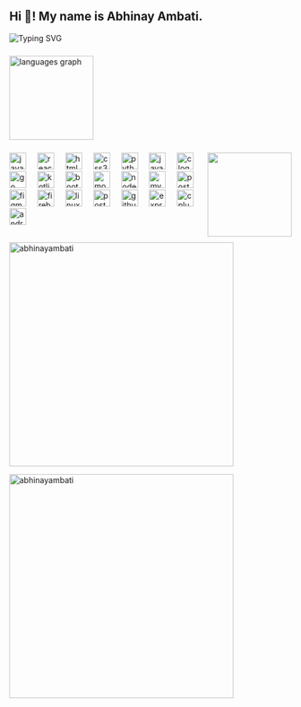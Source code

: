 <h2 align="left">Hi 👋! My name is Abhinay Ambati.</h2>

![Typing SVG](https://readme-typing-svg.herokuapp.com?font=Fira+Code&size=22&pause=1000&color=0E76A8&center=true&vCenter=true&width=435&lines=Full-stack+Developer;JAVA+Developer!)

###

<div align="left">
  <img src="https://github-readme-stats.vercel.app/api/top-langs?username=AbhinayAmbati&locale=en&hide_title=false&layout=compact&card_width=400&langs_count=5&theme=dracula&hide_border=false" height="150" alt="languages graph" />
</div>

###

<img align="right" height="150" src="https://th.bing.com/th/id/OIG4.ySKPMUY6DRCKvBcX2qrK?w=270&h=270&c=6&r=0&o=5&dpr=1.3&pid=ImgGn"  />

###

<div align="left">
  <img src="https://simpleicons.org/icons/javascript.svg" height="30" alt="javascript logo" />
  <img width="12" />
  <img src="https://simpleicons.org/icons/react.svg" height="30" alt="react logo" />
  <img width="12" />
  <img src="https://simpleicons.org/icons/html5.svg" height="30" alt="html5 logo" />
  <img width="12" />
  <img src="https://simpleicons.org/icons/css3.svg" height="30" alt="css3 logo" />
  <img width="12" />
  <img src="https://simpleicons.org/icons/python.svg" height="30" alt="python logo" />
  <img width="12" />
  <img src="https://simpleicons.org/icons/java.svg" height="30" alt="java logo" />
  <img width="12" />
  <img src="https://simpleicons.org/icons/c.svg" height="30" alt="c logo" />
  <img width="12" />
  <img src="https://simpleicons.org/icons/go.svg" height="30" alt="go logo" />
  <img width="12" />
  <img src="https://simpleicons.org/icons/kotlin.svg" height="30" alt="kotlin logo" />
  <img width="12" />
  <img src="https://simpleicons.org/icons/bootstrap.svg" height="30" alt="bootstrap logo" />
  <img width="12" />
  <img src="https://simpleicons.org/icons/mongodb.svg" height="30" alt="mongodb logo" />
  <img width="12" />
  <img src="https://simpleicons.org/icons/node-dot-js.svg" height="30" alt="nodejs logo" />
  <img width="12" />
  <img src="https://simpleicons.org/icons/mysql.svg" height="30" alt="mysql logo" />
  <img width="12" />
  <img src="https://simpleicons.org/icons/postgresql.svg" height="30" alt="postgresql logo" />
  <img width="12" />
  <img src="https://simpleicons.org/icons/figma.svg" height="30" alt="figma logo" />
  <img width="12" />
  <img src="https://simpleicons.org/icons/firebase.svg" height="30" alt="firebase logo" />
  <img width="12" />
  <img src="https://simpleicons.org/icons/linux.svg" height="30" alt="linux logo" />
  <img width="12" />
  <img src="https://simpleicons.org/icons/postman.svg" height="30" alt="postman logo" />
  <img width="12" />
  <img src="https://simpleicons.org/icons/github.svg" height="30" alt="github logo" />
  <img width="12" />
  <img src="https://simpleicons.org/icons/express.svg" height="30" alt="express logo" />
  <img width="12" />
  <img src="https://simpleicons.org/icons/cplusplus.svg" height="30" alt="cplusplus logo" />
  <img width="12" />
  <img src="https://simpleicons.org/icons/androidstudio.svg" height="30" alt="android studio logo" />
</div>

<br>

<div>
<p>
  <img align="center" src="https://github-readme-stats.vercel.app/api?username=abhinayambati&show_icons=true&locale=en" alt="abhinayambati" width="400" />
</p>

<p>
  <img align="center" src="https://github-readme-streak-stats.herokuapp.com/?user=abhinayambati" alt="abhinayambati" width="400" />
</p>

</div>

###
